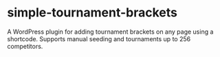 # simple-tournament-brackets
A WordPress plugin for adding tournament brackets on any page using a shortcode. Supports manual seeding and tournaments up to 256 competitors.
